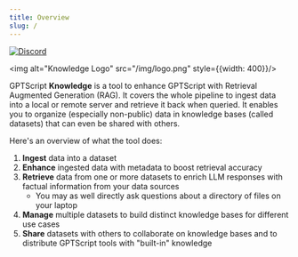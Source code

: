 ```yaml
---
title: Overview
slug: /
---
```


[![Discord](https://img.shields.io/discord/1204558420984864829?label=Discord)](https://discord.gg/9sSf4UyAMC)

<img alt="Knowledge Logo" src="/img/logo.png" style={{width: 400}}/>

GPTScript **Knowledge** is a tool to enhance GPTScript with Retrieval Augmented Generation (RAG).
It covers the whole pipeline to ingest data into a local or remote server and retrieve it back when queried.
It enables you to organize (especially non-public) data in knowledge bases (called datasets) that can even be shared with others.

Here's an overview of what the tool does:

1. **Ingest** data into a dataset
2. **Enhance** ingested data with metadata to boost retrieval accuracy
3. **Retrieve** data from one or more datasets to enrich LLM responses with factual information from your data sources
    - You may as well directly ask questions about a directory of files on your laptop
4. **Manage** multiple datasets to build distinct knowledge bases for different use cases
5. **Share** datasets with others to collaborate on knowledge bases and to distribute GPTScript tools with "built-in" knowledge

